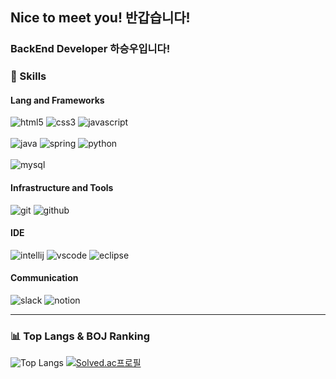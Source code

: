 ## Nice to meet you! 반갑습니다!

### BackEnd Developer 하승우입니다!


<!-- Body -->

### 🦾 Skills
#### Lang and Frameworks

<!-- ![vuedotjs](https://img.shields.io/badge/vue.js-4FC08D.svg?&style=for-the-badge&logo=vuedotjs&logoColor=white) -->
<!-- Oracle의 요청으로 Java 로고가 Simple Icons에서 삭제되었기에 대신 OpenJDK의 로고를 사용 -->
![html5](https://img.shields.io/badge/html5-E34F26.svg?&style=for-the-badge&logo=html5&logoColor=white) 
![css3](https://img.shields.io/badge/css3-1572B6.svg?&style=for-the-badge&logo=css3&logoColor=white) 
![javascript](https://img.shields.io/badge/javascript-F7DF1E.svg?&style=for-the-badge&logo=javascript&logoColor=white)
<br><br>
![java](https://img.shields.io/badge/java-ffffff.svg?&style=for-the-badge&logo=openjdk&logoColor=black)
![spring](https://img.shields.io/badge/spring-6DB33F.svg?&style=for-the-badge&logo=spring&logoColor=white) 
![python](https://img.shields.io/badge/python-3776AB.svg?&style=for-the-badge&logo=python&logoColor=white)
<br><br>
![mysql](https://img.shields.io/badge/mysql-4479A1.svg?&style=for-the-badge&logo=mysql&logoColor=white)

#### Infrastructure and Tools
![git](https://img.shields.io/badge/git-F05032.svg?&style=for-the-badge&logo=git&logoColor=white)
![github](https://img.shields.io/badge/github-181717.svg?&style=for-the-badge&logo=github&logoColor=white)

#### IDE
![intellij](https://img.shields.io/badge/intellij-000000.svg?&style=for-the-badge&logo=intellijidea&logoColor=white)
![vscode](https://img.shields.io/badge/vscode-007ACC.svg?&style=for-the-badge&logo=visualstudiocode&logoColor=white)
![eclipse](https://img.shields.io/badge/eclipse-2C2255.svg?&style=for-the-badge&logo=eclipseide&logoColor=white)

#### Communication
![slack](https://img.shields.io/badge/slack-4A154B.svg?&style=for-the-badge&logo=slack&logoColor=white)
![notion](https://img.shields.io/badge/notion-000000.svg?&style=for-the-badge&logo=notion&logoColor=white)

<hr>

### :bar_chart: Top Langs & BOJ Ranking
![Top Langs](https://github-readme-stats.vercel.app/api/top-langs/?username=invisibleufo101&layout=compact)
[![Solved.ac프로필](http://mazassumnida.wtf/api/v2/generate_badge?boj=imoortal)](https://solved.ac/profile/imoortal)  



